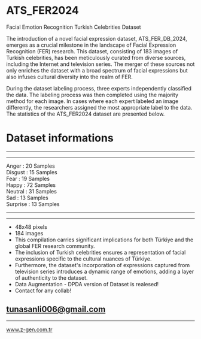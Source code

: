 # ATS_FER2024
Facial Emotion Recognition Turkish Celebrities Dataset

The introduction of a novel facial expression dataset, ATS_FER_DB_2024, emerges as a crucial milestone in the landscape of Facial Expression Recognition (FER) research. 
This dataset, consisting of 183 images of Turkish celebrities, has been meticulously curated from diverse sources, including the Internet and television series. 
The merger of these sources not only enriches the dataset with a broad spectrum of facial expressions but also infuses cultural diversity into the realm of FER.

During the dataset labeling process, three experts independently classified the data. The labeling process was then completed using the majority method for each image. 
In cases where each expert labeled an image differently, the researchers assigned the most appropriate label to the data. The statistics of the ATS_FER2024 dataset are presented below.

# Dataset informations

----------
----------

Anger      :  20  Samples  
Disgust    :  15  Samples  
Fear       :  19  Samples  
Happy      :  72  Samples  
Neutral    :  31  Samples  
Sad        :  13  Samples  
Surprise   :  13  Samples  

----------
----------         

- 48x48 pixels
- 184 images
- This compilation carries significant implications for both Türkiye and the global FER research community.
- The inclusion of Turkish celebrities ensures a representation of facial expressions specific to the cultural nuances of Türkiye.
- Furthermore, the dataset's incorporation of expressions captured from television series introduces a dynamic range of emotions, adding a layer of authenticity to the dataset.
- Data Augmentation - DPDA version of Dataset is realesed!
- Contact for any collab!




tunasanli006@gmail.com
----------
---------- 
www.z-gen.com.tr
